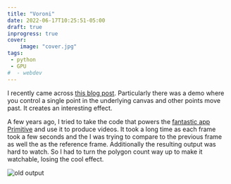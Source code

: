 ```yaml
---
title: "Voroni"
date: 2022-06-17T10:25:51-05:00
draft: true
inprogress: true
cover:
    image: "cover.jpg"
tags:
 - python
 - GPU
#  - webdev
---
```


I recently came across [this blog post](https://www.rykap.com/graphics/skew/2016/02/25/voronoi-diagrams/). 
Particularly there was a demo where you control a single point in the underlying canvas and other points move past. 
It creates an interesting effect. 

A few years ago, I tried to take the code that powers the [fantastic app Primitive](https://primitive.lol) and use it to produce videos. 
It took a long time as each frame took a few seconds and the I was trying to compare to the previous frame as well the as the reference frame. 
Additionally the resulting output was hard to watch. So I had to turn the polygon count way up to make it watchable, losing the cool effect.

![old output](old_output.gif)